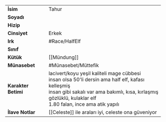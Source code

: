 |  |  |
  |---|---|
  | **İsim** | Tahur|
  | **Soyadı** | |
  | **Hizip** | |
  | **Cinsiyet** | Erkek|
  | **Irk** | #Race/HalfElf|
  | **Sınıf** | |
  | **Kütük** | [[Mündung]]|
  | **Münasebet** | #Münasebet/Müttefik|
  | **Karakter Betimi** | lacivert/koyu yeşil kaliteli mage cübbesi<br>insan olsa 50'li dersin ama half elf, kafası kelleşmiş<br>insan gibi sakalı var ama bakımlı, kısa, kırlaşmış<br>gözlüklü, kulaklar elf<br>1.80 falan, ince ama atik yapılı|
  | **İlave Notlar** | [[Celeste]] ile araları iyi, celeste ona güveniyor|
  
